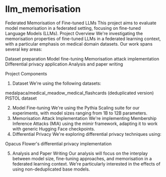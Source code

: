 # llm_memorisation
Federated Memorisation of Fine-tuned LLMs
This project aims to evaluate model memorisation in a federated setting, focusing on fine-tuned Language Models (LLMs).
Project Overview
We're investigating the memorisation properties of fine-tuned LLMs in a federated learning context, with a particular emphasis on medical domain datasets. Our work spans several key areas:

Dataset preparation
Model fine-tuning
Memorisation attack implementation
Differential privacy application
Analysis and paper writing

Project Components
1. Dataset
We're using the following datasets:

medalpaca/medical_meadow_medical_flashcards (deduplicated version)
PISTOL dataset

2. Model Fine-tuning
We're using the Pythia Scaling suite for our experiments, with model sizes ranging from 1B to 12B parameters.
3. Memorisation Attack Implementation
We're implementing Membership Inference Attacks (MIA) using the mimir framework, adapting it to work with generic Hugging Face checkpoints.
4. Differential Privacy
We're exploring differential privacy techniques using:

Opacus
Flower's differential privacy implementation

5. Analysis and Paper Writing
Our analysis will focus on the interplay between model size, fine-tuning approaches, and memorisation in a federated learning context. We're particularly interested in the effects of using non-deduplicated base models.
